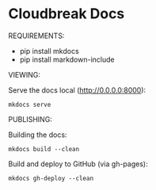 Cloudbreak Docs
===

REQUIREMENTS:
- pip install mkdocs
- pip install markdown-include

VIEWING:

Serve the docs local (http://0.0.0.0:8000):
```
mkdocs serve
```


PUBLISHING:

Building the docs:
```
mkdocs build --clean
```

Build and deploy to GitHub (via gh-pages):
```
mkdocs gh-deploy --clean
```
